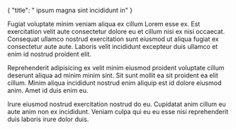 {
  "title": " ipsum magna sint incididunt in"
}

Fugiat voluptate minim veniam aliqua ex cillum Lorem esse ex. Est exercitation velit aute consectetur dolore eu et cillum nisi ex nisi occaecat. Consequat ullamco nostrud exercitation sunt eiusmod ut aliqua fugiat ex consectetur aute aute. Laboris velit incididunt excepteur duis ullamco et enim id nostrud proident elit.

Reprehenderit adipisicing ex velit minim eiusmod proident voluptate cillum deserunt aliqua ad minim minim sint. Sit sunt mollit ea sit proident ea elit cillum. Minim aliqua incididunt nostrud enim aliquip est id dolore eiusmod anim. Amet id duis enim eu.

Irure eiusmod nostrud exercitation nostrud do eu. Cupidatat anim cillum eu aute anim non ex incididunt. Veniam culpa qui eu eu esse nisi reprehenderit duis laboris irure dolor duis.